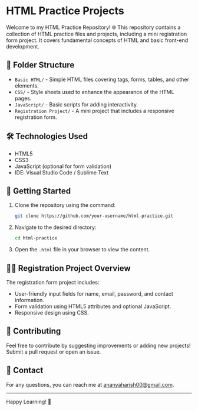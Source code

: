 # HTML Practice Projects

Welcome to my HTML Practice Repository! 🌐
This repository contains a collection of HTML practice files and projects, including a mini registration form project. It covers fundamental concepts of HTML and basic front-end development.

## 📂 **Folder Structure**
- `Basic HTML/` - Simple HTML files covering tags, forms, tables, and other elements.
- `CSS/` - Style sheets used to enhance the appearance of the HTML pages.
- `JavaScript/` - Basic scripts for adding interactivity.
- `Registration Project/` - A mini project that includes a responsive registration form.

## 🛠 **Technologies Used**
- HTML5
- CSS3
- JavaScript (optional for form validation)
- IDE: Visual Studio Code / Sublime Text

## 🚀 **Getting Started**
1. Clone the repository using the command:
    ```bash
    git clone https://github.com/your-username/html-practice.git
    ```
2. Navigate to the desired directory:
    ```bash
    cd html-practice
    ```
3. Open the `.html` file in your browser to view the content.

## 🧑‍💻 **Registration Project Overview**
The registration form project includes:
- User-friendly input fields for name, email, password, and contact information.
- Form validation using HTML5 attributes and optional JavaScript.
- Responsive design using CSS.

## 🤝 **Contributing**
Feel free to contribute by suggesting improvements or adding new projects! Submit a pull request or open an issue.

## 📧 **Contact**
For any questions, you can reach me at [ananyaharish00@gmail.com](mailto:ananyaharish00@gmail.com).

---

Happy Learning! 🚀

